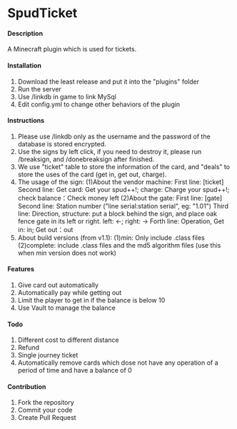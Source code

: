 # SpudTicket

#### Description
A Minecraft plugin which is used for tickets.

#### Installation

1. Download the least release and put it into the "plugins" folder
2. Run the server
3. Use /linkdb in game to link MySql
4. Edit config.yml to change other behaviors of the plugin

#### Instructions

1. Please use /linkdb only as the username and the password of the database is stored encrypted.
2. Use the signs by left click, if you need to destroy it, please run /breaksign, and /donebreaksign after finished.
3. We use "ticket" table to store the information of the card, and "deals" to store the uses of the card (get in, get out, charge).
4. The usage of the sign:
   (1)About the vendor machine:
      First line: [ticket]
      Second line: Get card: Get your spud++!; charge: Charge your spud++!; check balance：Check money left
   (2)About the gate:
      First line: [gate]
      Second line: Station number ("line serial:station serial", eg: "1.01")
      Third line: Direction, structure: put a block behind the sign, and place oak fence gate in its left or right. left: <-; right: ->
      Forth line: Operation, Get in: in; Get out：out
5. About build versions (from v1.1):
   (1)min: Only include .class files
   (2)complete: include .class files and the md5 algorithm files (use this when min version does not work)

#### Features

1. Give card out automatically
2. Automatically pay while getting out
3. Limit the player to get in if the balance is below 10
3. Use Vault to manage the balance

#### Todo

1. Different cost to different distance 
2. Refund
3. Single journey ticket
4. Automatically remove cards which dose not have any operation of a period of time and have a balance of 0

#### Contribution

1.  Fork the repository
2.  Commit your code
3.  Create Pull Request